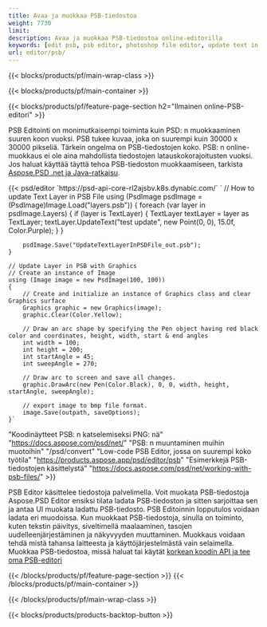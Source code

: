 ```yaml
---
title: Avaa ja muokkaa PSB-tiedostoa
weight: 7730
limit: 
description: Avaa ja muokkaa PSB-tiedostoa online-editorilla
keywords: [edit psb, psb editor, photoshop file editor, update text in psb, update psb, open psb, update text in psb]
url: editor/psb/
---
```


{{< blocks/products/pf/main-wrap-class >}}

{{< blocks/products/pf/main-container >}}

{{< blocks/products/pf/feature-page-section h2="Ilmainen online-PSB-editori" >}}
<p>PSB Editointi on monimutkaisempi toiminta kuin PSD: n muokkaaminen suuren koon vuoksi. PSB tukee kuvaa, joka on suurempi kuin 30000 x 30000 pikseliä. Tärkein ongelma on PSB-tiedostojen koko. PSB: n online-muokkaus ei ole aina mahdollista tiedostojen latauskokorajoitusten vuoksi. Jos haluat käyttää täyttä tehoa PSB-tiedoston muokkaamiseen, tarkista <a href="/psd/{{< lang-code >}}">Aspose.PSD .net ja Java-ratkaisu</a>. </p>
{{< psd/editor `https://psd-api-core-rl2ajsbv.k8s.dynabic.com/` 
`	// How to update Text Layer in PSB File
	using (PsdImage psdImage = (PsdImage)Image.Load("layers.psb"))
  	{
		foreach (var layer in psdImage.Layers)
		{
			if (layer is TextLayer)
			{
				TextLayer textLayer = layer as TextLayer;
				textLayer.UpdateText("test update", new Point(0, 0), 15.0f, Color.Purple);
			}
		}

		psdImage.Save("UpdateTextLayerInPSDFile_out.psb");
	}
	
	// Update Layer in PSB with Graphics
	// Create an instance of Image
	using (Image image = new PsdImage(100, 100))
	{
		// Create and initialize an instance of Graphics class and clear Graphics surface
		Graphics graphic = new Graphics(image);
		graphic.Clear(Color.Yellow);

		// Draw an arc shape by specifying the Pen object having red black color and coordinates, height, width, start & end angles                 
		int width = 100;
		int height = 200;
		int startAngle = 45;
		int sweepAngle = 270;

		// Draw arc to screen and save all changes.
		graphic.DrawArc(new Pen(Color.Black), 0, 0, width, height, startAngle, sweepAngle);

		// export image to bmp file format.
		image.Save(outpath, saveOptions);
	}` 
"Koodinäytteet PSB: n katselemiseksi PNG: nä"  "https://docs.aspose.com/psd/net/" 
"PSB: n muuntaminen muihin muotoihin"  "/psd/convert" 
"Low-code PSB Editor, jossa on suurempi koko työtila" "https://products.aspose.app/psd/editor/psb" 
"Esimerkkejä PSB-tiedostojen käsittelystä" "https://docs.aspose.com/psd/net/working-with-psb-files/" >}}
<p>PSB Editor käsittelee tiedostoja palvelimella. Voit muokata PSB-tiedostoja Aspose.PSD Editor ensiksi tilata ladata PSB-tiedoston ja sitten sarjoittaa sen ja antaa UI muokata ladattu PSB-tiedosto. PSB Editoinnin lopputulos voidaan ladata eri muodoissa. Kun muokkaat PSB-tiedostoja, sinulla on toiminto, kuten tekstin päivitys, siveltimellä maalaaminen, tasojen uudelleenjärjestäminen ja näkyvyyden muuttaminen. Muokkaus voidaan tehdä mistä tahansa laitteesta ja käyttöjärjestelmästä vain selaimella. Muokkaa PSB-tiedostoa, missä haluat tai käytät <a href="https://docs.aspose.com/psd/net/working-with-psb-files/">korkean koodin API ja tee oma PSB-editori</a></p>

{{< /blocks/products/pf/feature-page-section >}}
{{< /blocks/products/pf/main-container >}}


{{< /blocks/products/pf/main-wrap-class >}}

{{< blocks/products/products-backtop-button >}}
